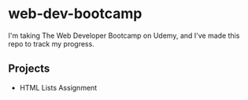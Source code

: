 # web-dev-bootcamp
I'm taking The Web Developer Bootcamp on Udemy, and I've made this repo to track my progress.

## Projects
- HTML Lists Assignment